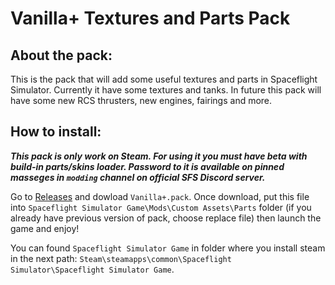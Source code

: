 # Vanilla+ Textures and Parts Pack
## About the pack:
This is the pack that will add some useful textures and parts in Spaceflight Simulator. Currently it have some textures and tanks. In future this pack will have some new RCS thrusters, new engines, fairings and more.
## How to install:
**_This pack is only work on Steam. For using it you must have beta with build-in parts/skins loader. Password to it is available on pinned masseges in `modding` channel on official SFS Discord server._**

Go to [Releases](https://github.com/Invintex/Vanilla-Pack/releases) and dowload `Vanilla+.pack`. Once download, put this file into `Spaceflight Simulator Game\Mods\Custom Assets\Parts` folder (if you already have previous version of pack, choose replace file) then launch the game and enjoy!

You can found `Spaceflight Simulator Game` in folder where you install steam in the next path: `Steam\steamapps\common\Spaceflight Simulator\Spaceflight Simulator Game`.

